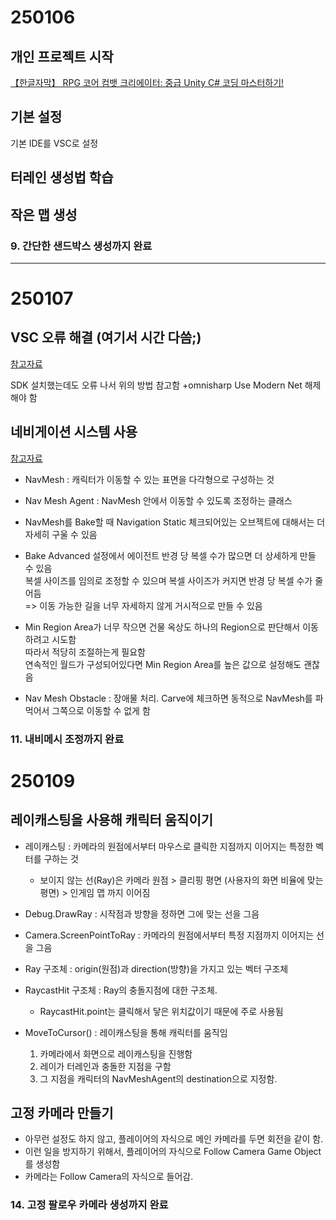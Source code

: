 # 250106
## 개인 프로젝트 시작
[【한글자막】 RPG 코어 컴뱃 크리에이터: 중급 Unity C# 코딩 마스터하기!](https://www.udemy.com/course/rpg-core-combat-creater-intermediate-unity-c-korean)

##  기본 설정  
기본 IDE를 VSC로 설정
## 터레인 생성법 학습  
## 작은 맵 생성

### 9. 간단한 샌드박스 생성까지 완료
---  
  
# 250107

## VSC 오류 해결 (여기서 시간 다씀;)
[참고자료](https://portable-paper.tistory.com/entry/%ED%94%84%EB%A1%9C%EC%A0%9D%ED%8A%B8-assembly-csharpcsproj%EC%9D%84%EB%A5%BC-%EB%A1%9C%EB%93%9C%ED%95%98%EC%A7%80-%EB%AA%BB%ED%96%88%EC%8A%B5%EB%8B%88%EB%8B%A4-one-or-more-errors-occurred-%EC%9D%B4-%ED%94%84%EB%A1%9C%EC%A0%9D%ED%8A%B8%EB%8A%94-c-dev-kit%EC%97%90%EC%84%9C-%EC%A7%80%EC%9B%90%EB%90%98%EC%A7%80-%EC%95%8A%EC%8A%B5%EB%8B%88%EB%8B%A4?category=1089228)

SDK 설치했는데도 오류 나서 위의 방법 참고함
+omnisharp Use Modern Net 해제해야 함

## 네비게이션 시스템 사용
[참고자료](https://wergia.tistory.com/224)

- NavMesh : 캐릭터가 이동할 수 있는 표면을 다각형으로 구성하는 것
- Nav Mesh Agent : NavMesh 안에서 이동할 수 있도록 조정하는 클래스

- NavMesh를 Bake할 때 Navigation Static 체크되어있는 오브젝트에 대해서는 더 자세히 구울 수 있음  
  
- Bake Advanced 설정에서 에이전트 반경 당 복셀 수가 많으면 더 상세하게 만들 수 있음  
복셀 사이즈를 임의로 조정할 수 있으며 복셀 사이즈가 커지면 반경 당 복셀 수가 줄어듬  
=> 이동 가능한 길을 너무 자세하지 않게 거시적으로 만들 수 있음  

- Min Region Area가 너무 작으면 건물 옥상도 하나의 Region으로 판단해서 이동하려고 시도함  
따라서 적당히 조절하는게 필요함  
연속적인 월드가 구성되어있다면 Min Region Area를 높은 값으로 설정해도 괜찮음  

- Nav Mesh Obstacle : 장애물 처리. Carve에 체크하면 동적으로 NavMesh를 파먹어서 그쪽으로 이동할 수 없게 함  

### 11. 내비메시 조정까지 완료  
  
# 250109

## 레이캐스팅을 사용해 캐릭터 움직이기
- 레이캐스팅 : 카메라의 원점에서부터 마우스로 클릭한 지점까지 이어지는 특정한 벡터를 구하는 것  
    - 보이지 않는 선(Ray)은 카메라 원점 > 클리핑 평면 (사용자의 화면 비율에 맞는 평면) > 인게임 맵 까지 이어짐   

- Debug.DrawRay : 시작점과 방향을 정하면 그에 맞는 선을 그음  
- Camera.ScreenPointToRay : 카메라의 원점에서부터 특정 지점까지 이어지는 선을 그음  

- Ray 구조체 : origin(원점)과 direction(방향)을 가지고 있는 벡터 구조체  
- RaycastHit 구조체 : Ray의 충돌지점에 대한 구조체.  
    - RaycastHit.point는 클릭해서 닿은 위치값이기 때문에 주로 사용됨  

- MoveToCursor() : 레이캐스팅을 통해 캐릭터를 움직임
    1. 카메라에서 화면으로 레이캐스팅을 진행함
    2. 레이가 터레인과 충돌한 지점을 구함
    3. 그 지점을 캐릭터의 NavMeshAgent의 destination으로 지정함.

## 고정 카메라 만들기

- 아무런 설정도 하지 않고, 플레이어의 자식으로 메인 카메라를 두면 회전을 같이 함.  
- 이런 일을 방지하기 위해서, 플레이어의 자식으로 Follow Camera Game Object를 생성함
- 카메라는 Follow Camera의 자식으로 들어감.

### 14. 고정 팔로우 카메라 생성까지 완료